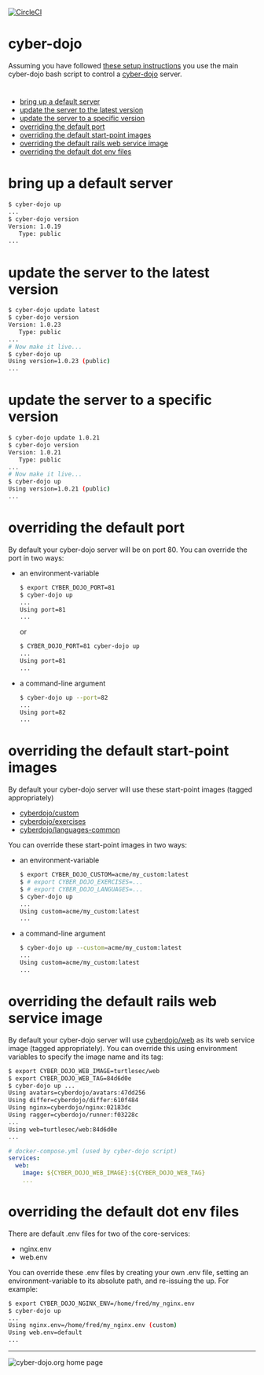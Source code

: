 
[![CircleCI](https://circleci.com/gh/cyber-dojo/commander.svg?style=svg)](https://circleci.com/gh/cyber-dojo/commander)

# cyber-dojo

Assuming you have followed [these setup instructions](https://blog.cyber-dojo.org/2014/09/setting-up-your-own-cyber-dojo-server.html) you use the main cyber-dojo bash script to control a [cyber-dojo](https://cyber-dojo.org) server.

#
- [bring up a default server](#bring-up-a-default-server)
- [update the server to the latest version](#update-the-server-to-the-latest-version)
- [update the server to a specific version](#update-the-server-to-a-specific-version )
- [overriding the default port](#overriding-the-default-port)
- [overriding the default start-point images](#overriding-the-default-start-point-images)
- [overriding the default rails web service image](#overriding-the-default-rails-web-service-image)
- [overriding the default dot env files](#overriding-the-default-dot-env-files)

# bring up a default server
```bash
$ cyber-dojo up
...
$ cyber-dojo version
Version: 1.0.19
   Type: public
...
```

# update the server to the latest version
```bash
$ cyber-dojo update latest
$ cyber-dojo version
Version: 1.0.23
   Type: public
...
# Now make it live...
$ cyber-dojo up
Using version=1.0.23 (public)
...
```

# update the server to a specific version
```bash
$ cyber-dojo update 1.0.21
$ cyber-dojo version
Version: 1.0.21
   Type: public
...
# Now make it live...
$ cyber-dojo up
Using version=1.0.21 (public)
...
```

# overriding the default port
By default your cyber-dojo server will be on port 80.
You can override the port in two ways:
* an environment-variable
  ```bash
  $ export CYBER_DOJO_PORT=81
  $ cyber-dojo up
  ...
  Using port=81
  ...
  ```
  or
  ```bash
  $ CYBER_DOJO_PORT=81 cyber-dojo up
  ...
  Using port=81
  ...
  ```
* a command-line argument
  ```bash
  $ cyber-dojo up --port=82
  ...
  Using port=82
  ...
  ```

# overriding the default start-point images
By default your cyber-dojo server will use these start-point images (tagged appropriately)
- [cyberdojo/custom](https://hub.docker.com/r/cyberdojo/custom/tags)
- [cyberdojo/exercises](https://hub.docker.com/r/cyberdojo/exercises/tags)
- [cyberdojo/languages-common](https://hub.docker.com/r/cyberdojo/languages-common/tags)

You can override these start-point images in two ways:
* an environment-variable
  ```bash
  $ export CYBER_DOJO_CUSTOM=acme/my_custom:latest
  $ # export CYBER_DOJO_EXERCISES=...
  $ # export CYBER_DOJO_LANGUAGES=...
  $ cyber-dojo up
  ...
  Using custom=acme/my_custom:latest
  ...
  ```
* a command-line argument
  ```bash
  $ cyber-dojo up --custom=acme/my_custom:latest
  ...
  Using custom=acme/my_custom:latest
  ...
  ```

# overriding the default rails web service image
By default your cyber-dojo server will use [cyberdojo/web](https://hub.docker.com/r/cyberdojo/web/tags) as its web service image (tagged appropriately).
You can override this using environment variables to specify the image name and its tag:
  ```bash
  $ export CYBER_DOJO_WEB_IMAGE=turtlesec/web
  $ export CYBER_DOJO_WEB_TAG=84d6d0e
  $ cyber-dojo up ...
  Using avatars=cyberdojo/avatars:47dd256
  Using differ=cyberdojo/differ:610f484
  Using nginx=cyberdojo/nginx:02183dc
  Using ragger=cyberdojo/runner:f03228c
  ...
  Using web=turtlesec/web:84d6d0e
  ...
  ```
  ```yml
  # docker-compose.yml (used by cyber-dojo script)
  services:
    web:
      image: ${CYBER_DOJO_WEB_IMAGE}:${CYBER_DOJO_WEB_TAG}
      ...
  ```  

# overriding the default dot env files
There are default .env files for two of the core-services:
- nginx.env
- web.env

You can override these .env files by creating your own .env file,
setting an environment-variable to its absolute path,
and re-issuing the up. For example:
  ```bash
  $ export CYBER_DOJO_NGINX_ENV=/home/fred/my_nginx.env
  $ cyber-dojo up
  ...
  Using nginx.env=/home/fred/my_nginx.env (custom)
  Using web.env=default
  ...
  ```

- - - -

![cyber-dojo.org home page](https://github.com/cyber-dojo/cyber-dojo/blob/master/shared/home_page_snapshot.png)
